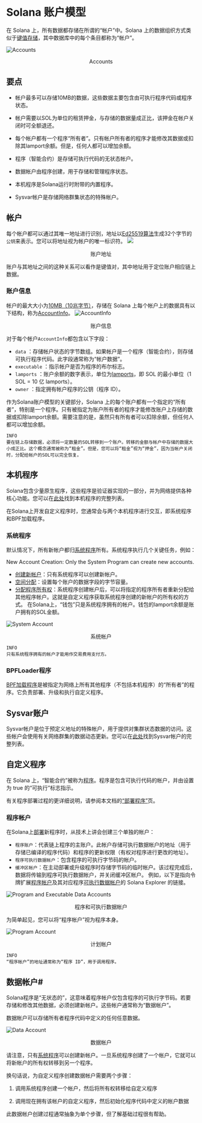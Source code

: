 # Solana 账户模型
在 Solana 上，所有数据都存储在所谓的“帐户”中。Solana 上的数据组织方式类似于[键值存储](https://en.wikipedia.org/wiki/Key%E2%80%93value_database)，其中数据库中的每个条目都称为“帐户”。

![Accounts](https://solana-developer-content.vercel.app/assets/docs/core/accounts/accounts.svg)
<center>Accounts</center>

## 要点
- 帐户最多可以存储10MB的数据，这些数据主要包含由可执行程序代码或程序状态。

- 帐户需要以SOL为单位的租赁押金，与存储的数据量成正比，该押金在帐户关闭时可全额退还。

- 每个帐户都有一个程序“所有者”。只有帐户所有者的程序才能修改其数据或扣除其lamport余额。但是，任何人都可以增加余额。

- 程序（智能合约）是存储可执行代码的无状态帐户。

- 数据帐户由程序创建，用于存储和管理程序状态。

- 本机程序是Solana运行时附带的内置程序。

- Sysvar帐户是存储网络群集状态的特殊帐户。

## 帐户
每个帐户都可以通过其唯一地址进行识别，地址以[Ed25519算法](https://ed25519.cr.yp.to/)生成32个字节的`公钥`来表示。您可以将地址视为帐户的唯一标识符。
![](https://solana-developer-content.vercel.app/assets/docs/core/accounts/accounts.svg)
<center>账户地址 </center>

账户与其地址之间的这种关系可以看作是键值对，其中地址用于定位账户相应链上数据。

### 账户信息
帐户的最大大小为[10MB（10兆字节）](https://github.com/solana-labs/solana/blob/27eff8408b7223bb3c4ab70523f8a8dca3ca6645/sdk/program/src/system_instruction.rs#L85)，存储在 Solana 上每个帐户上的数据具有以下结构，称为[AccountInfo](https://github.com/solana-labs/solana/blob/27eff8408b7223bb3c4ab70523f8a8dca3ca6645/sdk/program/src/account_info.rs#L19)。
![AccountInfo](https://solana-developer-content.vercel.app/assets/docs/core/accounts/accountinfo.svg)
<center>账户信息</center>

对于每个帐户`AccountInfo`都包含以下字段：

- `data` ：存储帐户状态的字节数组。如果帐户是一个程序（智能合约），则存储可执行程序代码。此字段通常称为“帐户数据”。
- `executable` ：指示帐户是否为程序的布尔标志。
- `lamports` ：账户余额的数字表示，单位为[lamports](https://solana.com/docs/terminology#lamport)，即 SOL 的最小单位（1 SOL = 10 亿 lamports）。
- `owner` ：指定拥有帐户程序的公钥（程序 ID）。

作为Solana账户模型的关键部分，Solana 上的每个账户都有一个指定的“所有者”，特别是一个程序。只有被指定为账户所有者的程序才能修改账户上存储的数据或扣除lamport余额。需要注意的是，虽然只有所有者可以扣除余额，但任何人都可以增加余额。

```
INFO
要在链上存储数据，必须将一定数量的SOL转移到一个账户。转移的金额与帐户中存储的数据大小成正比。这个概念通常被称为“租金”。但是，您可以将“租金”视为“押金”，因为当帐户关闭时，分配给帐户的SOL可以完全恢复。
```

## 本机程序
Solana包含少量原生程序，这些程序是验证器实现的一部分，并为网络提供各种核心功能。您可以在[此处](https://docs.solanalabs.com/runtime/programs)找到本机程序的完整列表。

在Solana上开发自定义程序时，您通常会与两个本机程序进行交互，即系统程序和BPF加载程序。

### 系统程序

默认情况下，所有新帐户都归[系统程序](https://github.com/solana-labs/solana/tree/27eff8408b7223bb3c4ab70523f8a8dca3ca6645/programs/system/src)所有。系统程序执行几个关键任务，例如：

New Account Creation: Only the System Program can create new accounts.
- [创建新帐户](https://github.com/solana-labs/solana/blob/27eff8408b7223bb3c4ab70523f8a8dca3ca6645/programs/system/src/system_processor.rs#L145)：只有系统程序可以创建新帐户。
- [空间分配](https://github.com/solana-labs/solana/blob/27eff8408b7223bb3c4ab70523f8a8dca3ca6645/programs/system/src/system_processor.rs#L70)：设置每个账户的数据字段的字节容量。
- [分配程序所有权](https://github.com/solana-labs/solana/blob/27eff8408b7223bb3c4ab70523f8a8dca3ca6645/programs/system/src/system_processor.rs#L112)：系统程序创建帐户后，可以将指定的程序所有者重新分配给其他程序帐户。这就是自定义程序获取系统程序创建的新帐户的所有权的方式。
在Solana上，“钱包”只是系统程序拥有的帐户。钱包的lamport余额是账户拥有的SOL金额。

![System Account](https://solana-developer-content.vercel.app/assets/docs/core/accounts/system-account.svg)

<center>系统帐户</center>

```
INFO
只有系统程序拥有的帐户才能用作交易费用支付方。
```

### BPFLoader程序
[BPF加载程序](https://github.com/solana-labs/solana/tree/27eff8408b7223bb3c4ab70523f8a8dca3ca6645/programs/bpf_loader/src)是被指定为网络上所有其他程序（不包括本机程序）的“所有者”的程序。它负责部署、升级和执行自定义程序。

## Sysvar账户
Sysvar帐户是位于预定义地址的特殊帐户，用于提供对集群状态数据的访问。这些帐户会使用有关网络群集的数据动态更新。您可以在[此处](https://docs.solanalabs.com/runtime/sysvars)找到Sysvar帐户的完整列表。

## 自定义程序
在 Solana 上，“智能合约”被称为[程序](https://solana.com/docs/core/programs)。程序是包含可执行代码的帐户，并由设置为 true 的“可执行”标志指示。

有关程序部署过程的更详细说明，请参阅本文档的[“部署程序”](https://solana.com/docs/programs/deploying)页。

### 程序帐户
在Solana上[部署](https://github.com/solana-labs/solana/blob/27eff8408b7223bb3c4ab70523f8a8dca3ca6645/programs/bpf_loader/src/lib.rs#L498)新程序时，从技术上讲会创建三个单独的帐户：

- `程序账户`：代表链上程序的主账户。此帐户存储可执行数据帐户的地址（用于存储已编译的程序代码）和程序的更新权限（有权对程序进行更改的地址）。
- `程序可执行数据帐户`：包含程序的可执行字节码的帐户。
- `缓冲区帐户`：在主动部署或升级程序时存储字节码的临时帐户。该过程完成后，数据将传输到程序可执行数据帐户，并关闭缓冲区帐户。
例如，以下是指向令牌扩展[程序帐户](https://explorer.solana.com/address/TokenzQdBNbLqP5VEhdkAS6EPFLC1PHnBqCXEpPxuEb)及其对应程序[可执行数据帐户](https://explorer.solana.com/address/DoU57AYuPFu2QU514RktNPG22QhApEjnKxnBcu4BHDTY)的 Solana Explorer 的链接。

![Program and Executable Data Accounts](https://solana-developer-content.vercel.app/assets/docs/core/accounts/program-account-expanded.svg)
<center>程序和可执行数据帐户</center>

为简单起见，您可以将“程序帐户”视为程序本身。

![Program Account](https://solana-developer-content.vercel.app/assets/docs/core/accounts/program-account-simple.svg)
<center>计划帐户</center>

```
INFO 
“程序帐户”的地址通常称为“程序 ID”，用于调用程序。
```

## 数据帐户#
Solana程序是“无状态的”，这意味着程序帐户仅包含程序的可执行字节码。若要存储和修改其他数据，必须创建新帐户。这些帐户通常称为“数据帐户”。

数据帐户可以存储所有者程序代码中定义的任何任意数据。

![Data Account](https://solana-developer-content.vercel.app/assets/docs/core/accounts/data-account.svg)
<center>数据帐户</center>

请注意，只有[系统程序](https://solana.com/docs/core/accounts#system-program)可以创建新帐户。一旦系统程序创建了一个帐户，它就可以将新帐户的所有权转移到另一个程序。

换句话说，为自定义程序创建数据帐户需要两个步骤：
1. 调用系统程序创建一个帐户，然后将所有权转移给自定义程序

2. 调用现在拥有该帐户的自定义程序，然后初始化程序代码中定义的帐户数据

此数据帐户创建过程通常抽象为单个步骤，但了解基础过程很有帮助。
